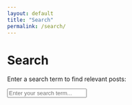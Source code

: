 ```yaml
---
layout: default
title: "Search"
permalink: /search/
---
```


<h1>Search</h1>

<p>Enter a search term to find relevant posts:</p>

<input type="text" id="search" placeholder="Enter your search term..." />
<ul id="results"></ul>

<script src="https://cdnjs.cloudflare.com/ajax/libs/lunr.js/2.3.9/lunr.min.js"></script>

<script>
  document.addEventListener("DOMContentLoaded", function() {
    fetch('{{ site.baseurl }}/search.json')
      .then(response => response.json())
      .then(data => {
        var idx = lunr(function () {
          this.ref('id');
          this.field('title');
          this.field('content');

          data.forEach(function (doc) {
            this.add(doc);
          }, this);
        });

        document.getElementById('search').addEventListener('input', function () {
          var query = this.value;
          var results = idx.search(query);

          var resultsList = document.getElementById('results');
          resultsList.innerHTML = '';

          results.forEach(function (result) {
            var item = data.find(doc => doc.id === result.ref);
            var li = document.createElement('li');
            var a = document.createElement('a');
            a.href = item.url;
            a.textContent = item.title;
            li.appendChild(a);
            resultsList.appendChild(li);
          });
        });
      });
  });
</script>


<!-- ---
layout: default  # 기본 레이아웃 사용
title: "Search"  # 페이지 제목
permalink: /search/  # URL 설정
---

[//]: # ()
[//]: # (<h1>{{ Search }}</h1>)

[//]: # ()
[//]: # (<p>Enter a search term to find relevant posts:</p>)

[//]: # ()
[//]: # (<input type="text" id="search" placeholder="Enter your search term..." />)

[//]: # (<ul id="results"></ul>)

[//]: # ()
[//]: # (<script src="https://cdnjs.cloudflare.com/ajax/libs/lunr.js/2.3.9/lunr.min.js"></script>)

[//]: # (<script>)

[//]: # (  document.addEventListener&#40;"DOMContentLoaded", function&#40;&#41; {)

[//]: # (    // search.json 파일을 로드)

[//]: # (    fetch&#40;'{{ site.baseurl }}/search.json'&#41;)

[//]: # (      .then&#40;response => response.json&#40;&#41;&#41;)

[//]: # (      .then&#40;data => {)

[//]: # (        // Lunr.js 인덱스 생성)

[//]: # (        var idx = lunr&#40;function &#40;&#41; {)

[//]: # (          this.ref&#40;'id'&#41;;)

[//]: # (          this.field&#40;'title'&#41;;)

[//]: # (          this.field&#40;'content'&#41;;)

[//]: # (          )
[//]: # (          data.forEach&#40;function &#40;doc&#41; {)

[//]: # (            this.add&#40;doc&#41;;)

[//]: # (          }, this&#41;;)

[//]: # (        }&#41;;)

[//]: # ()
[//]: # (        // 검색어 입력 시 인덱스에서 검색)

[//]: # (        document.getElementById&#40;'search'&#41;.addEventListener&#40;'input', function &#40;&#41; {)

[//]: # (          var query = this.value;)

[//]: # (          var results = idx.search&#40;query&#41;;)

[//]: # ()
[//]: # (          // 결과 목록 업데이트)

[//]: # (          var resultsList = document.getElementById&#40;'results'&#41;;)

[//]: # (          resultsList.innerHTML = '';)

[//]: # ()
[//]: # (          results.forEach&#40;function &#40;result&#41; {)

[//]: # (            var item = data.find&#40;doc => doc.id === result.ref&#41;;)

[//]: # (            var li = document.createElement&#40;'li'&#41;;)

[//]: # (            var a = document.createElement&#40;'a'&#41;;)

[//]: # (            a.href = item.url;)

[//]: # (            a.textContent = item.title;)

[//]: # (            li.appendChild&#40;a&#41;;)

[//]: # (            resultsList.appendChild&#40;li&#41;;)

[//]: # (          }&#41;;)

[//]: # (        }&#41;;)

[//]: # (      }&#41;;)

[//]: # (  }&#41;;)

[//]: # (</script>) -->

